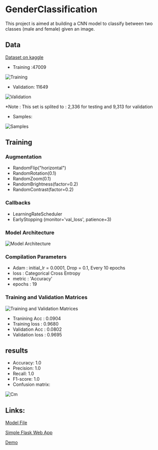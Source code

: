 # GenderClassification
This project is aimed at building a CNN model to classify between two classes (male and female) given an image.
## Data
[Dataset on kaggle]([Model/TheFinalModelGenderClassification9680.h5](https://www.kaggle.com/datasets/cashutosh/gender-classification-dataset/))
- Training :47009

![Training](Pic/trainDist.png)
  
- Validation: 11649
  
![Validation](Pic/ValDist.png)
  
  *Note : This set is splited to : 2,336 for testing and 9,313 for validation
- Samples:

![Samples](Pic/Samples.png) 

## Training

### Augmentation
- RandomFlip("horizontal")
- RandomRotation(0.1)
- RandomZoom(0.1)
- RandomBrightness(factor=0.2)
- RandomContrast(factor=0.2)

### Callbacks
- LearningRateScheduler
- EarlyStopping (monitor='val_loss', patience=3)

### Model Architecture
![Model Architecture](Pic/Archi.png)


### Compilation Parameters
- Adam : initial_lr = 0.0001, Drop = 0.1, Every 10 epochs
- loss : Categorical Cross Entropy
- metric : 'Accuracy'
- epochs : 19

### Training and Validation Matrices
![Training and Validation Matrices](Pic/download.png)

- Tranining Acc : 0.0904
- Training loss : 0.9680
- Validation Acc : 0.0802
- Validation loss : 0.9695

## results
- Accuracy: 1.0
- Precision: 1.0
- Recall: 1.0
- F1-score: 1.0
- Confusion matrix:
  
![Cm](Pic/Cm.png)

## Links:
[Model File](Model/TheFinalModelGenderClassification9680.h5)

[Simple Flask Web App](App)

[Demo](https://drive.google.com/file/d/1zOo7D97CnysHc5TCuo03xhSi8YhYhey8/view?usp=sharing)
  
